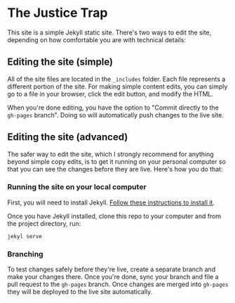# The Justice Trap
This site is a simple Jekyll static site. There's two ways to edit the site, depending on how comfortable you are with technical details:

## Editing the site (simple)
All of the site files are located in the `_includes` folder. Each file represents a different portion of the site. For making simple content edits, you can simply go to a file in your browser, click the edit button, and modify the HTML. 

When you're done editing, you have the option to "Commit directly to the `gh-pages` branch". Doing so will automatically push changes to the live site. 

## Editing the site (advanced)
The safer way to edit the site, which I strongly recommend for anything beyond simple copy edits, is to get it running on your personal computer so that you can see the changes before they are live. Here's how you do that:

### Running the site on your local computer
First, you will need to install Jekyll. [Follow these instructions to install it](https://jekyllrb.com/docs/installation/).

Once you have Jekyll installed, clone this repo to your computer and from the project directory, run:

```
jekyl serve
```

### Branching
To test changes safely before they're live, create a separate branch and make your changes there. Once you're done, sync your branch and file a pull request to the `gh-pages` branch. Once changes are merged into `gh-pages` they will be deployed to the live site automatically.


